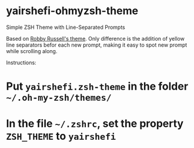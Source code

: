 # yairshefi-ohmyzsh-theme
Simple ZSH Theme with Line-Separated Prompts

Based on [Robby Russell's theme](https://github.com/robbyrussell/oh-my-zsh/blob/master/themes/robbyrussell.zsh-theme).
Only difference is the addition of yellow line separators befor each new prompt, making it easy to spot new prompt while scrolling along.

Instructions:
# Put `yairshefi.zsh-theme`	in the folder `~/.oh-my-zsh/themes/`
# In the file `~/.zshrc`, set the property `ZSH_THEME` to `yairshefi`
